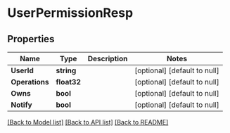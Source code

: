 # UserPermissionResp

## Properties
Name | Type | Description | Notes
------------ | ------------- | ------------- | -------------
**UserId** | **string** |  | [optional] [default to null]
**Operations** | **float32** |  | [optional] [default to null]
**Owns** | **bool** |  | [optional] [default to null]
**Notify** | **bool** |  | [optional] [default to null]

[[Back to Model list]](../README.md#documentation-for-models) [[Back to API list]](../README.md#documentation-for-api-endpoints) [[Back to README]](../README.md)



